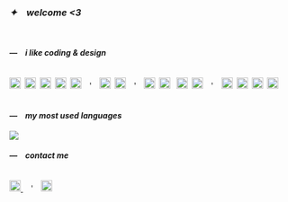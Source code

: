   <h3><i>✦&ensp;&ensp;welcome <3</i></h3>
    <br>
<div>
  <h4><i>―&ensp;&ensp;i like coding & design</i></h4><br><img height="20" src="https://cdn.jsdelivr.net/gh/devicons/devicon/icons/html5/html5-plain.svg" />&ensp;<img height="20" src="https://cdn.jsdelivr.net/gh/devicons/devicon/icons/css3/css3-plain.svg" />&ensp;<img height="20" src="https://cdn.jsdelivr.net/gh/devicons/devicon/icons/javascript/javascript-plain.svg" />&ensp;<img height="20" src="https://cdn.jsdelivr.net/gh/devicons/devicon/icons/jquery/jquery-plain.svg" />&ensp;<img height="20" src="https://cdn.jsdelivr.net/gh/devicons/devicon/icons/bootstrap/bootstrap-plain.svg" />&ensp;&ensp;'&ensp;&ensp;<img height="20" src="https://cdn.jsdelivr.net/gh/devicons/devicon/icons/php/php-plain.svg" />&ensp;<img height="20" src="https://cdn.jsdelivr.net/gh/devicons/devicon/icons/mysql/mysql-plain.svg" />&ensp;&ensp;'&ensp;&ensp;<img height="20" src="https://cdn.jsdelivr.net/gh/devicons/devicon/icons/git/git-plain.svg" />&ensp;<img height="20" src="https://cdn.jsdelivr.net/gh/devicons/devicon/icons/vscode/vscode-original.svg" />
&ensp;<img height="20" src="https://cdn.jsdelivr.net/gh/devicons/devicon/icons/jira/jira-original.svg" />&ensp;<img height="20" src="https://cdn.jsdelivr.net/gh/devicons/devicon/icons/confluence/confluence-original.svg" />&ensp;&ensp;'&ensp;&ensp;<img height="20" src="https://cdn.jsdelivr.net/gh/devicons/devicon/icons/figma/figma-original.svg" />&ensp;<img height="20" src="https://upload.wikimedia.org/wikipedia/commons/thumb/a/af/Adobe_Photoshop_CC_icon.svg/1051px-Adobe_Photoshop_CC_icon.svg.png" />&ensp;<img height="20" src="https://upload.wikimedia.org/wikipedia/commons/thumb/f/fb/Adobe_Illustrator_CC_icon.svg/2101px-Adobe_Illustrator_CC_icon.svg.png" />&ensp;<img height="20" src="https://upload.wikimedia.org/wikipedia/commons/thumb/4/48/Adobe_InDesign_CC_icon.svg/2101px-Adobe_InDesign_CC_icon.svg.png" />
  </div>
  <br>
  <h4><i>―&ensp;&ensp;my most used languages</i></h4><img src="https://github-readme-stats.vercel.app/api/top-langs?username=amelchabah&layout=compact&hide_title=true&hide_border=true&theme=github_dark"/>

  <h4><i>―&ensp;&ensp;contact me</i></h4><br><a href="https://www.linkedin.com/in/amel-chabah/" title="my linkedin" target="_blank"><img height="20" src="https://cdn.jsdelivr.net/gh/devicons/devicon/icons/linkedin/linkedin-original.svg" />
</a>&ensp;&ensp;'&ensp;&ensp;<a href="mailto:amelou518@gmail.com" title="my linkedin" target="_blank"><img height="20" src="https://upload.wikimedia.org/wikipedia/commons/thumb/7/7e/Gmail_icon_%282020%29.svg/512px-Gmail_icon_%282020%29.svg.png" /></a>
 
